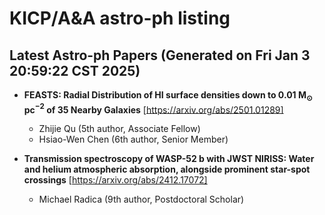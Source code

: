 # KICP/A&A astro-ph listing

## Latest Astro-ph Papers (Generated on Fri Jan  3 20:59:22 CST 2025)

- **FEASTS: Radial Distribution of HI surface densities down to 0.01 M$_{\odot}$ pc$^{-2}$ of 35 Nearby Galaxies**
[https://arxiv.org/abs/2501.01289]
  + Zhijie Qu (5th author, Associate Fellow)
  + Hsiao-Wen Chen (6th author, Senior Member)

- **Transmission spectroscopy of WASP-52 b with JWST NIRISS: Water and helium atmospheric absorption, alongside prominent star-spot crossings**
[https://arxiv.org/abs/2412.17072]
  + Michael Radica (9th author, Postdoctoral Scholar)

